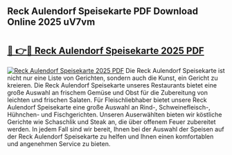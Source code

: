 ## Reck Aulendorf Speisekarte PDF Download Online 2025 uV7vm

# <h2><a href="http://gc75n1v.nevu.top/?p=Reck+Aulendorf+Speisekarte">🔗 👉🔴 Reck Aulendorf Speisekarte 2025 PDF</a></h2>

[![Reck Aulendorf Speisekarte 2025 PDF](https://i.imgur.com/dBaPXMq.png)](http://gc75n1v.nevu.top/?p=Reck+Aulendorf+Speisekarte)
Die Reck Aulendorf Speisekarte ist nicht nur eine Liste von Gerichten, sondern auch die Kunst, ein Gericht zu kreieren. Die Reck Aulendorf Speisekarte unseres Restaurants bietet eine große Auswahl an frischem Gemüse und Obst für die Zubereitung von leichten und frischen Salaten. Für Fleischliebhaber bietet unsere Reck Aulendorf Speisekarte eine große Auswahl an Rind-, Schweinefleisch-, Hühnchen- und Fischgerichten. Unseren Auserwählten bieten wir köstliche Gerichte wie Schaschlik und Steak an, die über offenem Feuer zubereitet werden. In jedem Fall sind wir bereit, Ihnen bei der Auswahl der Speisen auf der Reck Aulendorf Speisekarte zu helfen und Ihnen einen komfortablen und angenehmen Service zu bieten.
